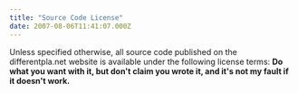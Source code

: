 ```yaml
---
title: "Source Code License"
date: 2007-08-06T11:41:07.000Z
---
```

Unless specified otherwise, all source code published on the differentpla.net website is available under the following license terms: **Do what you want with it, but don't claim you wrote it, and it's not my fault if it doesn't work.**